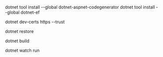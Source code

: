 dotnet tool install --global dotnet-aspnet-codegenerator
dotnet tool install --global dotnet-ef

dotnet dev-certs https --trust

dotnet restore

dotnet build

dotnet watch run